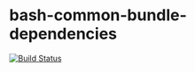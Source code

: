 # bash-common-bundle-dependencies
[![Build Status](https://travis-ci.org/vinsonchuong/bash-common-bundle-dependencies.svg?branch=master)](https://travis-ci.org/vinsonchuong/bash-common-bundle-dependencies)

